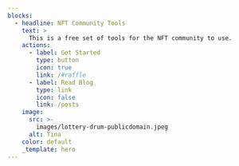 ```yaml
---
blocks:
  - headline: NFT Community Tools
    text: >
      This is a free set of tools for the NFT community to use.
    actions:
      - label: Get Started
        type: button
        icon: true
        link: /#raffle
      - label: Read Blog
        type: link
        icon: false
        link: /posts
    image:
      src: >-
        images/lottery-drum-publicdomain.jpeg
      alt: Tina
    color: default
    _template: hero
---
```

